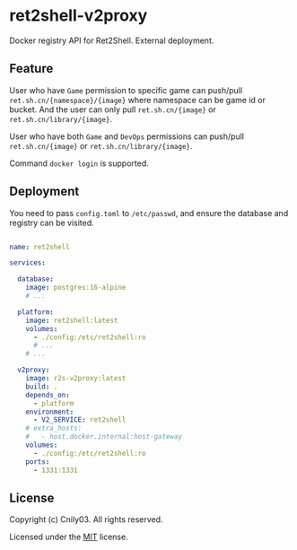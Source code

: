 # ret2shell-v2proxy

Docker registry API for Ret2Shell. External deployment.

## Feature

User who have `Game` permission to specific game can push/pull `ret.sh.cn/{namespace}/{image}` where namespace can be game id or bucket. And the user can only pull `ret.sh.cn/{image}` or `ret.sh.cn/library/{image}`.

User who have both `Game` and `DevOps` permissions can push/pull `ret.sh.cn/{image}` or `ret.sh.cn/library/{image}`.

Command `docker login` is supported.

## Deployment

You need to pass `config.toml` to `/etc/passwd`, and ensure the database and registry can be visited.

```yaml

name: ret2shell

services:

  database:
    image: postgres:16-alpine
    # ...

  platform:
    image: ret2shell:latest
    volumes:
      - ./config:/etc/ret2shell:ro
      # ...
    # ...

  v2proxy:
    image: r2s-v2proxy:latest
    build: .
    depends_on:
      - platform
    environment:
      - V2_SERVICE: ret2shell
    # extra_hosts:
    #   - host.docker.internal:host-gateway
    volumes:
      - ./config:/etc/ret2shell:ro
    ports:
      - 1331:1331

```

## License

Copyright (c) Cnily03. All rights reserved.

Licensed under the [MIT](LICENSE) license.

